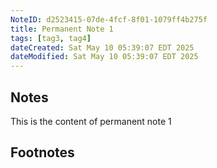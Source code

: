 ```yaml
---
NoteID: d2523415-07de-4fcf-8f01-1079ff4b275f
title: Permanent Note 1
tags: [tag3, tag4]
dateCreated: Sat May 10 05:39:07 EDT 2025
dateModified: Sat May 10 05:39:07 EDT 2025
---
```


## Notes
This is the content of permanent note 1

## Footnotes

